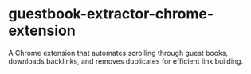 # guestbook-extractor-chrome-extension
A Chrome extension that automates scrolling through guest books, downloads backlinks, and removes duplicates for efficient link building.
